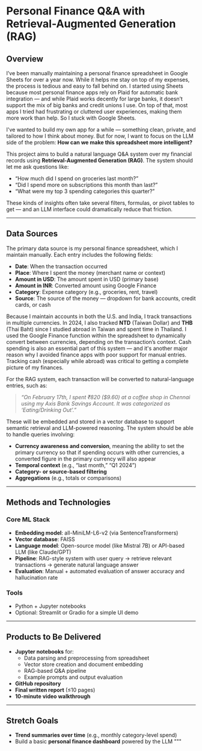 # Personal Finance Q&A with Retrieval-Augmented Generation (RAG)

## Overview

I’ve been manually maintaining a personal finance spreadsheet in Google Sheets for over a year now. While it helps me stay on top of my expenses, the process is tedious and easy to fall behind on. I started using Sheets because most personal finance apps rely on Plaid for automatic bank integration — and while Plaid works decently for large banks, it doesn’t support the mix of big banks and credit unions I use. On top of that, most apps I tried had frustrating or cluttered user experiences, making them more work than help. So I stuck with Google Sheets.

I've wanted to build my own app for a while — something clean, private, and tailored to how I think about money. But for now, I want to focus on the LLM side of the problem: **How can we make this spreadsheet more intelligent?**

This project aims to build a natural language Q&A system over my financial records using **Retrieval-Augmented Generation (RAG)**. The system should let me ask questions like:

- “How much did I spend on groceries last month?”
- “Did I spend more on subscriptions this month than last?”
- “What were my top 3 spending categories this quarter?”

These kinds of insights often take several filters, formulas, or pivot tables to get — and an LLM interface could dramatically reduce that friction.

---

## Data Sources

The primary data source is my personal finance spreadsheet, which I maintain manually. Each entry includes the following fields:

- **Date**: When the transaction occurred
- **Place**: Where I spent the money (merchant name or context)
- **Amount in USD**: The amount spent in USD (primary base)
- **Amount in INR**: Converted amount using Google Finance
- **Category**: Expense category (e.g., groceries, rent, travel)
- **Source**: The source of the money — dropdown for bank accounts, credit cards, or cash

Because I maintain accounts in both the U.S. and India, I track transactions in multiple currencies. In 2024, I also tracked **NTD** (Taiwan Dollar) and **THB** (Thai Baht) since I studied abroad in Taiwan and spent time in Thailand. I used the Google Finance function within the spreadsheet to dynamically convert between currencies, depending on the transaction’s context. Cash spending is also an essential part of this system — and it's another major reason why I avoided finance apps with poor support for manual entries. Tracking cash (especially while abroad) was critical to getting a complete picture of my finances.

For the RAG system, each transaction will be converted to natural-language entries, such as:

> *“On February 17th, I spent ₹820 ($9.60) at a coffee shop in Chennai using my Axis Bank Savings Account. It was categorized as ‘Eating/Drinking Out’.”*

These will be embedded and stored in a vector database to support semantic retrieval and LLM-powered reasoning. The system should be able to handle queries involving:

- **Currency awareness and conversion**, meaning the ability to set the primary currency so that if spending occurs with other currencies, a converted figure in the primary currency will also appear
- **Temporal context** (e.g., “last month,” “Q1 2024”)
- **Category- or source-based filtering**
- **Aggregations** (e.g., totals or comparisons)

---

## Methods and Technologies

### Core ML Stack

- **Embedding model**: all-MiniLM-L6-v2 (via SentenceTransformers)
- **Vector database**: FAISS
- **Language model**: Open-source model (like Mistral 7B) or API-based LLM (like Claude/GPT)
- **Pipeline**: RAG-style system with user query → retrieve relevant transactions → generate natural language answer
- **Evaluation**: Manual + automated evaluation of answer accuracy and hallucination rate

### Tools

- Python + Jupyter notebooks
- Optional: Streamlit or Gradio for a simple UI demo

---

## Products to Be Delivered

- **Jupyter notebooks** for:
  - Data parsing and preprocessing from spreadsheet
  - Vector store creation and document embedding
  - RAG-based Q&A pipeline
  - Example prompts and output evaluation
- **GitHub repository**
- **Final written report** (≤10 pages)
- **10-minute video walkthrough**

---

## Stretch Goals

- **Trend summaries over time** (e.g., monthly category-level spend)
- Build a basic **personal finance dashboard** powered by the LLM
"""
